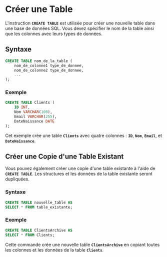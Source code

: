 # Créer une Table

L'instruction **`CREATE TABLE`** est utilisée pour créer une nouvelle table dans une base de données SQL. Vous devez spécifier le nom de la table ainsi que les colonnes avec leurs types de données.

## Syntaxe

```sql
CREATE TABLE nom_de_la_table (
    nom_de_colonne1 type_de_donnee,
    nom_de_colonne2 type_de_donnee,
    ...
);
```

### Exemple

```sql
CREATE TABLE Clients (
    ID INT,
    Nom VARCHAR(100),
    Email VARCHAR(255),
    DateNaissance DATE
);
```

Cet exemple crée une table **`Clients`** avec quatre colonnes : **`ID`**, **`Nom`**, **`Email`**, et **`DateNaissance`**.

## Créer une Copie d'une Table Existant

Vous pouvez également créer une copie d'une table existante à l'aide de **`CREATE TABLE`**. Les structures et les données de la table existante seront dupliquées.

### Syntaxe

```sql
CREATE TABLE nouvelle_table AS
SELECT * FROM table_existante;
```

### Exemple

```sql
CREATE TABLE ClientsArchive AS
SELECT * FROM Clients;
```

Cette commande crée une nouvelle table **`ClientsArchive`** en copiant toutes les colonnes et les données de la table **`Clients`**.

